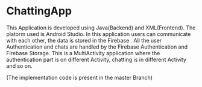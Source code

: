 # ChattingApp


This Application is developed using Java(Backend) and XML(Frontend). The platorm used is Android Studio. In this application users can communicate with each other, the data is stored in the Firebase . All the user Authentication and chats are handled by the Firebase Authentication and Firebase Storage. This is a MultiActivity application where the authentication part is on different Activity, chatting is in different Activity and so on.


(The implementation code is present in the master Branch)
